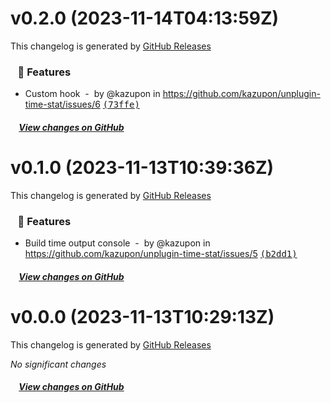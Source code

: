 # v0.2.0 (2023-11-14T04:13:59Z)

This changelog is generated by [GitHub Releases](https://github.com/kazupon/unplugin-time-stat/releases/tag/v0.2.0)

### &nbsp;&nbsp;&nbsp;🚀 Features

- Custom hook &nbsp;-&nbsp; by @kazupon in https://github.com/kazupon/unplugin-time-stat/issues/6 [<samp>(73ffe)</samp>](https://github.com/kazupon/unplugin-time-stat/commit/73ffe33)

##### &nbsp;&nbsp;&nbsp;&nbsp;[View changes on GitHub](https://github.com/kazupon/unplugin-time-stat/compare/v0.1.0...v0.2.0)

# v0.1.0 (2023-11-13T10:39:36Z)

This changelog is generated by [GitHub Releases](https://github.com/kazupon/unplugin-time-stat/releases/tag/v0.1.0)

### &nbsp;&nbsp;&nbsp;🚀 Features

- Build time output console &nbsp;-&nbsp; by @kazupon in https://github.com/kazupon/unplugin-time-stat/issues/5 [<samp>(b2dd1)</samp>](https://github.com/kazupon/unplugin-time-stat/commit/b2dd128)

##### &nbsp;&nbsp;&nbsp;&nbsp;[View changes on GitHub](https://github.com/kazupon/unplugin-time-stat/compare/v0.0.0...v0.1.0)

# v0.0.0 (2023-11-13T10:29:13Z)

This changelog is generated by [GitHub Releases](https://github.com/kazupon/unplugin-time-stat/releases/tag/v0.0.0)

_No significant changes_

##### &nbsp;&nbsp;&nbsp;&nbsp;[View changes on GitHub](https://github.com/kazupon/unplugin-time-stat/compare/082161fb2a35ff891208cbacc028d3b2e12eee67...v0.0.0)
